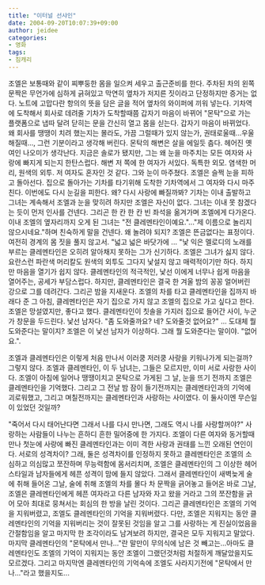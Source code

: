 ```yaml
---
title: "이터널 선샤인"
date: 2004-09-20T10:07:39+09:00
author: jeidee
categories:
- 영화
tags:
- 짐캐리
---
```


조엘은 보통때와 같이 찌뿌둥한 몸을 일으켜 세우고 출근준비를 한다. 주차된 차의 왼쪽 문짝은 무언가에 심하게 긁혀있고 막연히 옆차가 저지른 짓이라고 단정하지만 증거는 없다. 노트에 고맙다란 항의의 뜻을 담은 글을 적어 옆차의 와이퍼에 끼워 넣는다. 기차역에 도착해서 회사로 데려줄 기차가 도착할때쯤 갑자기 마음이 바뀌어 "몬탁"으로 가는 플랫폼으로 냅따 달려 닫히는 문을 간신히 열고 몸을 싣는다. 갑자기 마음이 바뀌었다. 왜 회사를 땡땡이 치려 했는지는 몰라도, 가끔 그럴때가 있지 않는가, 권태로울때...우울해질때..., 그런 기분이라고 생각해 버린다. 몬탁의 해변은 살을 에일듯 춥다. 헤어진 옛여인 나오미가 생각난다. 지금은 솔로가 됐지만, 그는 왜 눈을 마주치는 모든 여자와 사랑에 빠지게 되는지 한탄스럽다. 해변 저 쪽에 한 여자가 서있다. 독특한 외모. 염색한 머리, 원색의 외투. 저 여자도 혼자인 것 같다. 그와 눈이 마주쳤다. 조엘은 슬쩍 눈을 피하고 돌아선다. 집으로 돌아가는 기차를 타기위해 도착한 기차역에서 그 여자와 다시 마주친다. 이번에도 다시 눈길을 피한다. 왜? 다시 사랑에 빠질까봐? 기차는 이내 출발하고 그녀는 계속해서 조엘과 눈을 맞히려 하지만 조엘은 자신이 없다. 그녀는 이내 못 참겠다는 듯이 먼저 인사를 건넨다. 그리곤 한 칸 한 칸 빈 좌석을 옮겨가며 조엘에게 다가온다. 이내 조엘의 옆자리까지 오게 된 그녀는 "전 클레멘타인이예요."..."제 이름으로 놀리지 않으시네요."하며 친숙하게 말을 건넨다. 왜 놀려야 되지? 조엘은 뜬금없다는 표정이다. 여전히 경계의 몸 짓을 풀지 않고서. "넓고 넓은 바닷가에 ... "낯 익은 멜로디의 노래를 부르는 클레멘타인은 오히려 알아채지 못하는 그가 신기하다. 조엘은 그녀가 싫지 않다. 요란스런 파란색 머리칼도 원색의 외투도 그다지 낯설지 않고 매력적이기만 하다. 하지만 마음을 열기가 쉽지 않다. 클레멘타인의 적극적인, 낯선 이에게 너무나 쉽게 마음을 열어주는, 공세가 부담스럽다. 하지만, 클레멘타인은 결국 한 겨울 밤의 꽁꽁 얼어버린 강으로 그를 데려간다. 그리곤 밤을 지새운다. 조엘의 차를 타고 클레멘타인을 집까지 바래다 준 그 아침, 클레멘타인은 자기 집으로 가지 않고 조엘의 집으로 가고 싶다고 한다. 조엘은 망설였지만, 좋다고 했다. 클레멘타인이 칫솔을 가지러 집으로 들어간 사이, 누군가 창문을 두드린다. 낯선 남자다. "좀 도와줄까요? 네? 도와줄것 없어요?" ... 도대체 뭘 도와준다는 말이지? 조엘은 이 낯선 남자가 이상하다. 그래 뭘 도와준다는 말이야. "없어요.".

조엘과 클레멘타인은 이렇게 처음 만나서 이러쿵 저러쿵 사랑을 키워나가게 되는걸까? 그렇지 않다. 조엘과 클레멘타인, 이 두 남녀는, 그들은 모르지만, 이미 서로 사랑한 사이다. 조엘이 아침에 일어나 땡땡이치고 몬탁으로 가게된 그 날, 눈을 뜨기 전까지 조엘은 클레멘타인을 기억했다. 그리고 그 전날 밤 잠이 들기전까지는 클레멘타인과의 기억에 괴로워했고, 그리고 며칠전까지는 클레멘타인과 사랑하는 사이였다. 이 둘사이엔 무슨일이 있었던 것일까?

"죽어서 다시 태어난다면 그래서 나를 다시 만나면, 그래도 역시 나를 사랑할꺼야?" 사랑하는 사람들이 나누는 흔하디 흔한 밀어중에 한 가지다. 조엘이 다른 여자와 동거할때 만나 첫눈에 사랑에 빠진 클레멘타인과는 이미 격한 사랑과 권태를 느낀 오래된 연인이다. 서로의 성격차이? 그래, 둘은 성격차이를 인정하지 못하고 클레멘타인은 조엘의 소심하고 의심많고 쪼잔하며 무능력함에 몸서리치며, 조엘은 클레멘타인의 그 이상한 헤어스타일과 남자들에게 헤픈 성격이 맘에 들지 않았다. 그래서 클레멘타인이 새벽늦게 술에 취해 들어온 그날, 술에 취해 조엘의 차를 몰다 차 문짝을 긁어놓고 들어온 바로 그날, 조엘은 클레멘타인에게 헤픈 여자라고 다른 남자와 자고 왔을 거라고 그의 쪼잔함을 긁어 모아 최대로 뭉쳐서는 회심의 한 방을 날린 것이다. 그리곤 클레멘타인은 조엘의 기억을 지워버렸고, 조엘도 클레멘타인의 기억을 지워버렸다. 다만, 조엘은 지워지는 동안 클레멘타인의 기억을 지워버리는 것이 잘못된 것임을 알고 그를 사랑하는 게 진실이었음을 간절함임을 알고 마지막 한 조각이라도 남겨보려 하지만, 결국은 모두 지워지고 말았다. 마지막 클레멘타인의 "몬탁에서 만나..."란 말만이 무의식에 남은 것 빼고는...아마도 클레멘타인도 조엘의 기억이 지워지는 동안 조엘이 그랬던것처럼 처절하게 깨달았을지도 모르겠다. 그리고 마지막엔 클레멘타인의 기억속에 조엘도 사라지기전에 "몬탁에서 만나..."라고 했을지도...